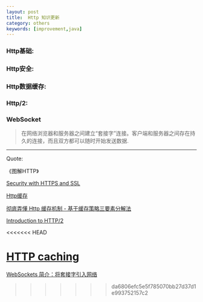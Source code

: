 ```yaml
---
layout: post
title:  Http 知识更新
category: others
keywords: [improvement,java]
---
```


### Http基础:




###  Http安全:




###  Http数据缓存:   



###  Http/2:



###  WebSocket

> 在网络浏览器和服务器之间建立“套接字”连接。客户端和服务器之间存在持久的连接，而且双方都可以随时开始发送数据.

---

Quote:

《图解HTTP》

[Security with HTTPS and SSL](https://developer.android.com/training/articles/security-ssl.html)

[Http缓存](https://developers.google.com/web/fundamentals/performance/optimizing-content-efficiency/http-caching?hl=zh-cn)

[彻底弄懂 Http 缓存机制 - 基于缓存策略三要素分解法](http://mp.weixin.qq.com/s/qOMO0LIdA47j3RjhbCWUEQ)

[Introduction to HTTP/2](https://developers.google.com/web/fundamentals/performance/http2/?hl=zh-cn)

<<<<<<< HEAD

[HTTP caching](https://developer.mozilla.org/en-US/docs/Web/HTTP/Caching)
=======
[WebSockets 简介：将套接字引入网络](https://www.html5rocks.com/zh/tutorials/websockets/basics/#toc-usetoday)
>>>>>>> da6806efc5e5f785070bb27d37d1e993752157c2
